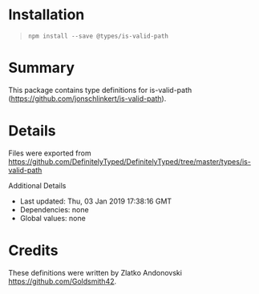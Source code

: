 # Installation
> `npm install --save @types/is-valid-path`

# Summary
This package contains type definitions for is-valid-path (https://github.com/jonschlinkert/is-valid-path).

# Details
Files were exported from https://github.com/DefinitelyTyped/DefinitelyTyped/tree/master/types/is-valid-path

Additional Details
 * Last updated: Thu, 03 Jan 2019 17:38:16 GMT
 * Dependencies: none
 * Global values: none

# Credits
These definitions were written by Zlatko Andonovski <https://github.com/Goldsmith42>.
